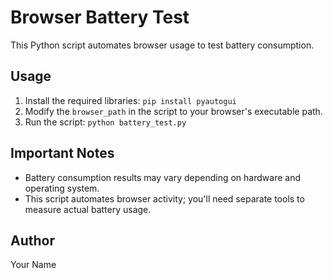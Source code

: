# Browser Battery Test

This Python script automates browser usage to test battery consumption.

## Usage

1.  Install the required libraries: `pip install pyautogui`
2.  Modify the `browser_path` in the script to your browser's executable path.
3.  Run the script: `python battery_test.py`

## Important Notes

* Battery consumption results may vary depending on hardware and operating system.
* This script automates browser activity; you'll need separate tools to measure actual battery usage.

## Author

Your Name
